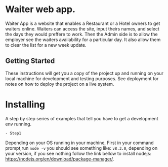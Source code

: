 # Waiter web app.
Waiter App is a website that enables a Restaurant or a Hotel owners to get waiters online. Waiters can access the site, input theirs names, and select the days they would preffere to work. Then the Admin side is to allow the employer see the waiters availability for a particular day. It also allow them to clear the list for a new week update.

## Getting Started
These instructions will get you a copy of the project up and running on your local machine for development and testing purposes. See deployment for notes on how to deploy the project on a live system.

# Installing
A step by step series of examples that tell you have to get a development env running.

    - Step1
Depending on your OS running in your machine,
First in your command prompt,run `node -v` you should see something like: `v8.3.0`, depending on your version, if you see nothing follow the link bellow to install nodejs: https://nodejs.org/en/download/package-manager/.
